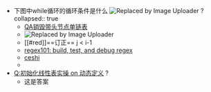 - 下图中while循环的循环条件是什么 ![Replaced by Image Uploader](http://pic.1352.love/2022/10/image_1664761019747_0.png) ?
  collapsed:: true
	- <a href="quicker:runaction:代码学习之旅B?C:\Users\Administrator\Documents\Mycode\DataStructures_zhuo|783808b">QA销毁带头节点单链表</a>
	- ![Replaced by Image Uploader](http://pic.1352.love/2022/10/image_1664851041437_0.png)
	- [[#red]]==订正==  j < i-1
	- [regex101: build, test, and debug regex](https://regex101.com/)
	- [ceshi](quicker:///runaction:代码学习之旅B?C:\Users\Administrator\Documents\Mycode\DataStructures_zhuo|783808b)
	-
- [Q:初始化线性表实操 on 动态定义](quicker:///runaction:代码学习之旅B?C:\Users\Administrator\Documents\Mycode\DataStructures_zhuo|c70d10da315e2ec4efa02c491b52c74e873774bc) ?
	- 这是答案